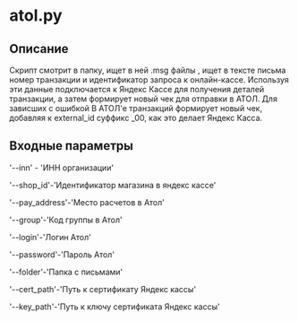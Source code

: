 # atol.py

## Описание
Скрипт смотрит в папку, ищет в ней .msg файлы , ищет в тексте письма номер транзакции и идентификатор запроса к онлайн-кассе. Используя эти данные подключается к Яндекс Кассе для получения деталей транзакции, а затем формирует новый чек для отправки в АТОЛ. Для зависших с ошибкой В АТОЛ'е транзакций формирует новый чек,  добавляя к external_id суффикс _00, как это делает Яндекс Касса.

## Входные параметры
'--inn' - 'ИНН организации'

'--shop_id'-'Идентификатор магазина в яндекс кассе'

'--pay_address'-'Место расчетов в Атол'

'--group'-'Код группы в Атол'

'--login'-'Логин Атол'

'--password'-'Пароль Атол'

'--folder'-'Папка с письмами'

'--cert_path'-'Путь к сертификату Яндекс кассы'

'--key_path'-'Путь к ключу сертификата Яндекс кассы'
